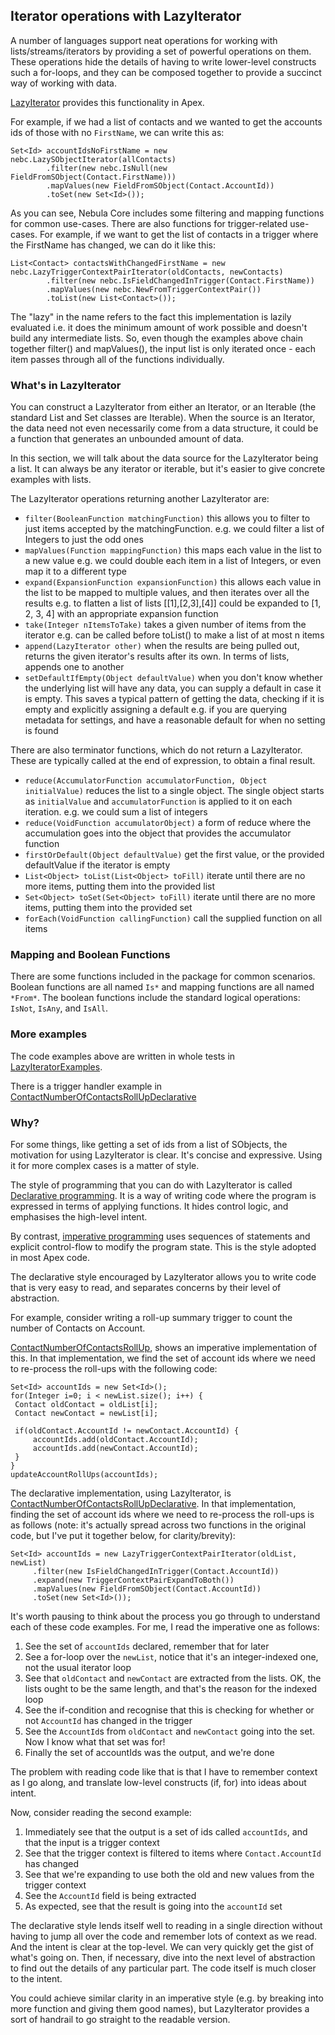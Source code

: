 ## Iterator operations with LazyIterator

A number of languages support neat operations for working with lists/streams/iterators by providing a set of powerful 
operations on them. These operations hide the details of having to write lower-level constructs such a for-loops, and 
they can be composed together to provide a succinct way of working with data. 

[LazyIterator](force-app/main/default/classes/LazyIterator.cls) provides this functionality in Apex. 

For example, if we had a list of contacts and we wanted to get the accounts ids of those with no `FirstName`, we can 
write this as:

    Set<Id> accountIdsNoFirstName = new nebc.LazySObjectIterator(allContacts)
            .filter(new nebc.IsNull(new FieldFromSObject(Contact.FirstName)))
            .mapValues(new FieldFromSObject(Contact.AccountId))
            .toSet(new Set<Id>());

As you can see, Nebula Core includes some filtering and mapping functions for common use-cases. There are also functions 
for trigger-related use-cases. For example, if we want to get the list of contacts in a trigger where the FirstName 
has changed, we can do it like this:

    List<Contact> contactsWithChangedFirstName = new nebc.LazyTriggerContextPairIterator(oldContacts, newContacts)
            .filter(new nebc.IsFieldChangedInTrigger(Contact.FirstName))
            .mapValues(new nebc.NewFromTriggerContextPair())
            .toList(new List<Contact>());

The "lazy" in the name refers to the fact this implementation is lazily evaluated i.e. it does the minimum amount of work possible and 
doesn't build any intermediate lists. So, even though the examples above chain together filter() and mapValues(), the 
input list is only iterated once - each item passes through all of the functions individually. 

### What's in LazyIterator

You can construct a LazyIterator from either an Iterator, or an Iterable (the standard List and Set 
classes are Iterable). When the source is an Iterator, the data need not even necessarily come from a data structure, it 
could be a function that generates an unbounded amount of data.

In this section, we will talk about the data source for the LazyIterator being a list. It can always be any 
iterator or iterable, but it's easier to give concrete examples with lists. 

The LazyIterator operations returning another LazyIterator are:

 - `filter(BooleanFunction matchingFunction)` this allows you to filter to just items accepted by the matchingFunction. e.g. we could filter a list of Integers to just the odd ones
 - `mapValues(Function mappingFunction)` this maps each value in the list to a new value e.g. we could double each item in a list of Integers, or even map it to a different type    
 - `expand(ExpansionFunction expansionFunction)` this allows each value in the list to be mapped to multiple values, and then iterates over all the results e.g. to flatten a list of lists [[1],[2,3],[4]] could be expanded to [1, 2, 3, 4] with an appropriate expansion function
 - `take(Integer nItemsToTake)` takes a given number of items from the iterator e.g. can be called before toList() to make a list of at most n items 
 - `append(LazyIterator other)` when the results are being pulled out, returns the given iterator's results after its own. In terms of lists, appends one to another 
 - `setDefaultIfEmpty(Object defaultValue)` when you don't know whether the underlying list will have any data, you can supply a default in case it is empty. This saves a typical pattern of getting the data, checking if it is empty and explicitly assigning a default e.g. if you are querying metadata for settings, and have a reasonable default for when no setting is found 

There are also terminator functions, which do not return a LazyIterator. These are typically called at the end of 
expression, to obtain a final result. 
 
 - `reduce(AccumulatorFunction accumulatorFunction, Object initialValue)` reduces the list to a single object. The single object starts as `initialValue` and `accumulatorFunction` is applied to it on each iteration. e.g. we could sum a list of integers
 - `reduce(VoidFunction accumulatorObject)` a form of reduce where the accumulation goes into the object that provides the accumulator function
 - `firstOrDefault(Object defaultValue)` get the first value, or the provided defaultValue if the iterator is empty
 - `List<Object> toList(List<Object> toFill)` iterate until there are no more items, putting them into the provided list
 - `Set<Object> toSet(Set<Object> toFill)` iterate until there are no more items, putting them into the provided set
 - `forEach(VoidFunction callingFunction)` call the supplied function on all items

### Mapping and Boolean Functions

There are some functions included in the package for common scenarios. Boolean functions are all named `Is*` and mapping 
functions are all named `*From*`. The boolean functions include the standard logical operations: `IsNot`, `IsAny`, and `IsAll`.

### More examples

The code examples above are written in whole tests in [LazyIteratorExamples](examples/main/default/classes/LazyIteratorExamples.cls).

There is a trigger handler example in [ContactNumberOfContactsRollUpDeclarative](examples/main/default/classes/ContactNumberOfContactsRollUpDeclarative.cls) 

### Why?

For some things, like getting a set of ids from a list of SObjects, the motivation for using LazyIterator is clear. It's 
concise and expressive. Using it for more complex cases is a matter of style.

The style of programming that you can do with LazyIterator is called [Declarative programming](https://en.wikipedia.org/wiki/Declarative_programming). It is a way of writing code where 
the program is expressed in terms of applying functions. It hides control logic, and emphasises the high-level intent.

By contrast, [imperative programming](https://en.wikipedia.org/wiki/Imperative_programming) uses sequences of statements 
and explicit control-flow to modify the program state. This is the style adopted in most Apex code.

The declarative style encouraged by LazyIterator allows you to write code that is very easy to read, and separates 
concerns by their level of abstraction. 

For example, consider writing a roll-up summary trigger to count the number of Contacts on Account. 


[ContactNumberOfContactsRollUp](examples/main/default/classes/ContactNumberOfContactsRollUp.cls), shows an imperative 
implementation of this. In that implementation, we find the set of account ids where we need to re-process the roll-ups 
with the following code:

```
Set<Id> accountIds = new Set<Id>();
for(Integer i=0; i < newList.size(); i++) {
 Contact oldContact = oldList[i];
 Contact newContact = newList[i];

 if(oldContact.AccountId != newContact.AccountId) {
     accountIds.add(oldContact.AccountId);
     accountIds.add(newContact.AccountId);
 }
}
updateAccountRollUps(accountIds);
```

The declarative implementation, using LazyIterator, is [ContactNumberOfContactsRollUpDeclarative](examples/main/default/classes/ContactNumberOfContactsRollUpDeclarative.cls).
In that implementation, finding the set of account ids where we need to re-process the roll-ups 
is as follows (note: it's actually spread across two functions in the original code, but I've put it together below, for 
clarity/brevity):
```
Set<Id> accountIds = new LazyTriggerContextPairIterator(oldList, newList)
     .filter(new IsFieldChangedInTrigger(Contact.AccountId))
     .expand(new TriggerContextPairExpandToBoth())
     .mapValues(new FieldFromSObject(Contact.AccountId))
     .toSet(new Set<Id>());

```

It's worth pausing to think about the process you go through to understand each of these code examples. For me, I
read the imperative one as follows:

1. See the set of `accountIds` declared, remember that for later
1. See a for-loop over the `newList`, notice that it's an integer-indexed one, not the usual iterator loop
1. See that `oldContact` and `newContact` are extracted from the lists. OK, the lists ought to be the same length, and that's the reason for the indexed loop
1. See the if-condition and recognise that this is checking for whether or not `AccountId` has changed in the trigger 
1. See the `AccountId`s from `oldContact` and `newContact` going into the set. Now I know what that set was for! 
1. Finally the set of accountIds was the output, and we're done

The problem with reading code like that is that I have to remember context as I go along, and translate low-level 
constructs (if, for) into ideas about intent.

Now, consider reading the second example:

1. Immediately see that the output is a set of ids called `accountIds`, and that the input is a trigger context
1. See that the trigger context is filtered to items where `Contact.AccountId` has changed
1. See that we're expanding to use both the old and new values from the trigger context
1. See the `AccountId` field is being extracted 
1. As expected, see that the result is going into the `accountId` set

The declarative style lends itself well to reading in a single direction without having to jump all over the code and 
remember lots of context as we read. And the intent is clear at the top-level. We can very quickly get the gist of 
what's going on. Then, if necessary, dive into 
the next level of abstraction to find out the details of any particular part. The code itself is much closer to the 
intent. 

You could achieve similar clarity in an imperative style (e.g. by breaking into more function and giving them good 
names), but LazyIterator provides a sort of handrail to go straight to the readable version. 
